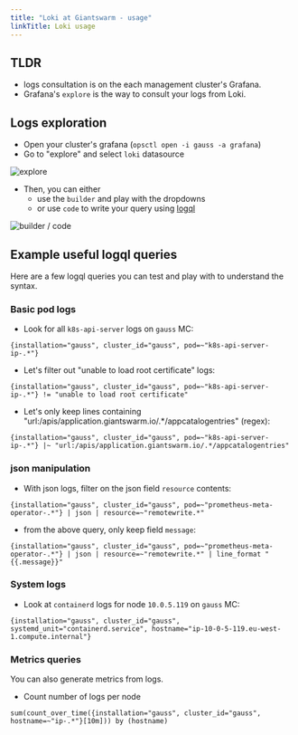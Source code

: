 ```yaml
---
title: "Loki at Giantswarm - usage"
linkTitle: Loki usage
---
```


## TLDR

* logs consultation is on the each management cluster's Grafana.
* Grafana's `explore` is the way to consult your logs from Loki.

## Logs exploration

* Open your cluster's grafana (`opsctl open -i gauss -a grafana`)
* Go to "explore" and select `loki` datasource

![explore](../lokidoc-explore.png)

* Then, you can either
   * use the `builder` and play with the dropdowns
   * or use `code` to write your query using [logql](https://grafana.com/docs/loki/latest/logql/)

![builder / code](../lokidoc-builder-code.png)

## Example useful logql queries

Here are a few logql queries you can test and play with to understand the syntax.

### Basic pod logs

* Look for all `k8s-api-server` logs on `gauss` MC:
```
{installation="gauss", cluster_id="gauss", pod=~"k8s-api-server-ip-.*"}
```

* Let's filter out "unable to load root certificate" logs:
```
{installation="gauss", cluster_id="gauss", pod=~"k8s-api-server-ip-.*"} != "unable to load root certificate"
```

* Let's only keep lines containing "url:/apis/application.giantswarm.io/.*/appcatalogentries" (regex):
```
{installation="gauss", cluster_id="gauss", pod=~"k8s-api-server-ip-.*"} |~ "url:/apis/application.giantswarm.io/.*/appcatalogentries"
```

### json manipulation

* With json logs, filter on the json field `resource` contents:
```
{installation="gauss", cluster_id="gauss", pod=~"prometheus-meta-operator-.*"} | json | resource=~"remotewrite.*"
```

* from the above query, only keep field `message`:
```
{installation="gauss", cluster_id="gauss", pod=~"prometheus-meta-operator-.*"} | json | resource=~"remotewrite.*" | line_format "{{.message}}"
```

### System logs

* Look at `containerd` logs for node `10.0.5.119` on `gauss` MC:
```
{installation="gauss", cluster_id="gauss", systemd_unit="containerd.service", hostname="ip-10-0-5-119.eu-west-1.compute.internal"}
```

### Metrics queries

You can also generate metrics from logs.

* Count number of logs per node
```
sum(count_over_time({installation="gauss", cluster_id="gauss", hostname=~"ip-.*"}[10m])) by (hostname)
```
